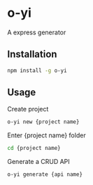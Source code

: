 # o-yi

A express generator

## Installation

```bash
npm install -g o-yi
```

## Usage

Create project

```bash
o-yi new {project name}
```

Enter {project name} folder

```bash
cd {project name}
```

Generate a CRUD API

```bash
o-yi generate {api name}
```